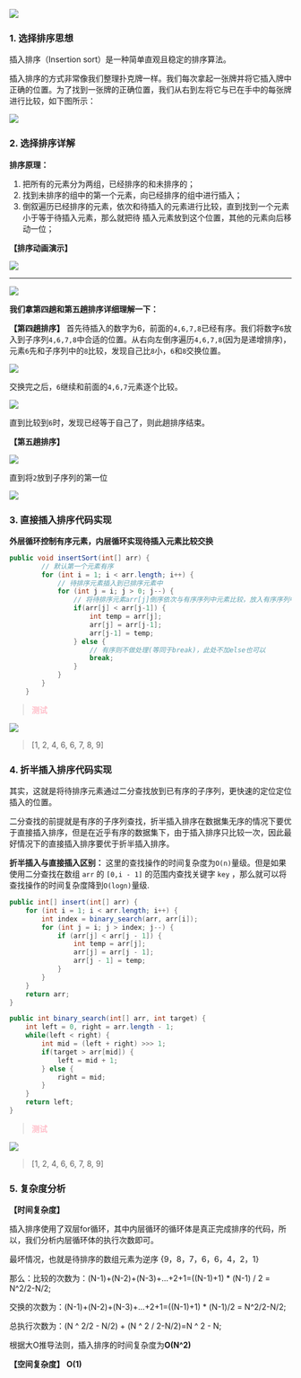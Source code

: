 ![](https://iqqcode-blog.oss-cn-beijing.aliyuncs.com/img/20200416090817.png)

### 1. 选择排序思想

插入排序（Insertion sort）是一种简单直观且稳定的排序算法。

插入排序的方式非常像我们整理扑克牌一样。我们每次拿起一张牌并将它插入牌中正确的位置。为了找到一张牌的正确位置，我们从右到左将它与已在手中的每张牌进行比较，如下图所示：

![](https://iqqcode-blog.oss-cn-beijing.aliyuncs.com/img/20200417083339.jpg)

### 2. 选择排序详解

**排序原理：**

1. 把所有的元素分为两组，已经排序的和未排序的；
2. 找到未排序的组中的第一个元素，向已经排序的组中进行插入；
3. 倒叙遍历已经排序的元素，依次和待插入的元素进行比较，直到找到一个元素小于等于待插入元素，那么就把待
    插入元素放到这个位置，其他的元素向后移动一位；

**【排序动画演示】**

![](https://iqqcode-blog.oss-cn-beijing.aliyuncs.com/img/20200417115251.gif)

---------------------------

![](https://iqqcode-blog.oss-cn-beijing.aliyuncs.com/img/20200417091755.png)

**我们拿第四趟和第五趟排序详细理解一下：**

**【第四趟排序】** 首先待插入的数字为6，前面的`4,6,7,8`已经有序。我们将数字`6`放入到子序列`4,6,7,8`中合适的位置。从右向左倒序遍历`4,6,7,8`(因为是递增排序)，元素`6`先和子序列中的`8`比较，发现自己比`8`小，`6`和`8`交换位置。

![](https://iqqcode-blog.oss-cn-beijing.aliyuncs.com/img/20200417093744.png)

交换完之后，`6`继续和前面的`4,6,7`元素逐个比较。

![](https://iqqcode-blog.oss-cn-beijing.aliyuncs.com/img/20200417094219.png)

直到比较到`6`时，发现已经等于自己了，则此趟排序结束。

**【第五趟排序】**

![](https://iqqcode-blog.oss-cn-beijing.aliyuncs.com/img/20200417094753.png)

直到将`2`放到子序列的第一位

![](https://iqqcode-blog.oss-cn-beijing.aliyuncs.com/img/20200417094804.png)

### 3. 直接插入排序代码实现

**外层循环控制有序元素，内层循环实现待插入元素比较交换**

```java
public void insertSort(int[] arr) {
        // 默认第一个元素有序
        for (int i = 1; i < arr.length; i++) {
            // 待排序元素插入到已排序元素中
            for (int j = i; j > 0; j--) {
                // 将待排序元素arr[j]倒序依次与有序序列中元素比较，放入有序序列中合适位置
                if(arr[j] < arr[j-1]) {
                    int temp = arr[j];
                    arr[j] = arr[j-1];
                    arr[j-1] = temp;
                } else {
                    // 有序则不做处理(等同于break)，此处不加else也可以
                    break;
                }
            }
        }
    }
```

> **<font color=pink>测试</font>**

![](https://iqqcode-blog.oss-cn-beijing.aliyuncs.com/img/20200417114356.png)

> [1, 2, 4, 6, 6, 7, 8, 9]

### 4. 折半插入排序代码实现

其实，这就是将待排序元素通过二分查找放到已有序的子序列，更快速的定位定位插入的位置。

二分查找的前提就是有序的子序列查找，折半插入排序在数据集无序的情况下要优于直接插入排序，但是在近乎有序的数据集下，由于插入排序只比较一次，因此最好情况下的直接插入排序要优于折半插入排序。

**折半插入与直接插入区别：** 这里的查找操作的时间复杂度为`O(n)`量级。但是如果使用二分查找在数组 `arr` 的 `[0,i - 1]` 的范围内查找关键字 `key` ，那么就可以将查找操作的时间复杂度降到`O(logn)`量级.

```java
public int[] insert(int[] arr) {
    for (int i = 1; i < arr.length; i++) {
        int index = binary_search(arr, arr[i]);
        for (int j = i; j > index; j--) {
            if (arr[j] < arr[j - 1]) {
                int temp = arr[j];
                arr[j] = arr[j - 1];
                arr[j - 1] = temp;
            }
        }
    }
    return arr;
}

public int binary_search(int[] arr, int target) {
    int left = 0, right = arr.length - 1;
    while(left < right) {
        int mid = (left + right) >>> 1;
        if(target > arr[mid]) {
            left = mid + 1;
        } else {
            right = mid;
        }
    }
    return left;
}
```

> **<font color=pink>测试</font>**

![](https://iqqcode-blog.oss-cn-beijing.aliyuncs.com/img/20200417114457.png)

> [1, 2, 4, 6, 6, 7, 8, 9]

### 5. 复杂度分析

**【时间复杂度】**

插入排序使用了双层for循环，其中内层循环的循环体是真正完成排序的代码，所以，我们分析内层循环体的执行次数即可。

最坏情况，也就是待排序的数组元素为逆序 {9，8，7，6，6，4，2，1}

那么：比较的次数为：(N-1)+(N-2)+(N-3)+...+2+1=((N-1)+1) * (N-1) / 2 = N^2/2-N/2;

交换的次数为：(N-1)+(N-2)+(N-3)+...+2+1=((N-1)+1) * (N-1)/2 = N^2/2-N/2;

总执行次数为：(N ^ 2/2 - N/2) + (N ^ 2 / 2-N/2)=N ^ 2 - N;

根据大O推导法则，插入排序的时间复杂度为**O(N^2)**

**【空间复杂度】** **O(1)**
